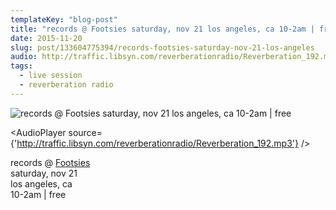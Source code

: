 ```yaml
---
templateKey: "blog-post"
title: "records @ Footsies saturday, nov 21 los angeles, ca 10-2am | free"
date: 2015-11-20
slug: post/133604775394/records-footsies-saturday-nov-21-los-angeles
audio: http://traffic.libsyn.com/reverberationradio/Reverberation_192.mp3
tags:
  - live session
  - reverberation radio
---
```


![records @ Footsies saturday, nov 21 los angeles, ca 10-2am | free](../images/51714f1bd34ec7478b1ff93fe02a73a274bcf35e0659f8e58954a086489184f3.jpg)

<AudioPlayer source={'http://traffic.libsyn.com/reverberationradio/Reverberation_192.mp3'} />

<p>records @&nbsp;<a href="https://www.facebook.com/Footsiesinfo/">Footsies</a> <br />saturday, nov 21<br />los angeles, ca<br />10-2am | free<br /></p>
